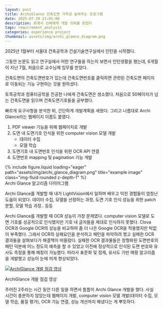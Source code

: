 ```yaml
---
layout: post
title: ArchiGlance 건축도면 가독성 높여주는 프로그램
date: 2025-07-29 21:01:00
description: 회계사 선배에게 개발 의뢰를 받았다
tags: requirement_analysis
categories: experience project
thumbnail: assets/img/archi_glance_diagram.png
---
```


2025년 1월부터 서울대 건축공학과 건설기술연구실에서 인턴을 시작했다.

그동안 논문도 읽고 연구실에서 어떤 연구들을 하는지 보면서 인턴생활을 했는데,
6개월이 지난 7월, 처음으로 교수님께 임무를 받았다.

건축도면의 건축도면번호가 있는데 건축도면번호를 클릭하면 관련된 건축도면 페이지로 이동되는 기능 구현하는 것을 원하셨다.

토목공학과 컴퓨터공학을 전공한 나에게 건축도면은 생소했다. 
처음으로 50페이지가 넘는 건축도면을 읽으며 건축도면기호들을 공부했다.

빠르게 요구사항을 분석한 뒤, 간단하게 개발계획을 세웠다.
그리고 나름대로 Archi Glance라는 웹페이지 이름도 붙였다.

1. PDF viewer 기능을 위해 웹페이지로 개발
2. 도면 내 도면기호 인식을 위한 computer vision 모델 개발
    - 데이터 수집
    - 모델 학습
3. 도면기호 내 도면번호 인식을 위한 OCR API 연결
4. 도면번호 mapping 및 pagination 기능 개발

<div class="row">
    <div class="col-sm mt-3 mt-md-0">
        {% include figure.liquid loading="eager" path="assets/img/archi_glance_diagram.png" title="example image" class="img-fluid rounded z-depth-1" %}
    </div>
</div>
<div class="caption">
    Archi Glance 알고리즘 다이어그램
</div>

Archi Glance를 개발할 때 내가 LightVision에서 일하며 배우고 익힌 경험들이 엄청난 도움이 되었다.
데이터 수집, 모델을 선정하는 과정, 도면 기호 인식 성능을 위한 patch 분할, 모델 학습 과정.. 등등

Archi Glance를 개발할 때 OCR 성능이 가장 문제였다.
computer vision 모델로 도면 기호를 성공적으로 인식했지만 기호 내 글자들을 제대로 인식하지 못했다. 
Clova OCR과 Google OCR의 성능을 비교하여 좀 더 나은 Google OCR을 적용했지만 턱없이 부족했다.
그래서 OCR의 실패요인을 분석하고 패턴을 파악하려 했고 실패한 OCR 결과들을 살펴보다가 해결책이 떠올랐다. 
실패한 OCR 결과물들은 정형화된 도면번호의 패턴 덕분에 어느 정도의 예측을 할 수 있었고 이전에 정상적으로 인식된 도면 번호와 유사도 측정을 통해 매칭이 가능했다.
따라서 표준화 및 정제, 유사도 기반 매핑 알고리즘을 개발했고 성능이 눈에 띄게 향상되었다.


[![ArchiGlance 개발 점검 영상](http://img.youtube.com/vi/oICY6NiGGWA/0.jpg)](https://youtu.be/oICY6NiGGWA)
<div class="caption">
    ArchiGlance 개발 점검 영상
</div>


주어진 2주라는 시간 동안 다른 일을 하면서 틈틈이 Archi Glance 개발을 했다.
사실 시간이 충분하지 않았는데 웹페이지 개발, computer vision 모델 개발(데이터 수집, 모델 학습, 품질 평가), OCR 기능 연결, 성능 개선까지 해냈다는 게 뿌듯하다.


